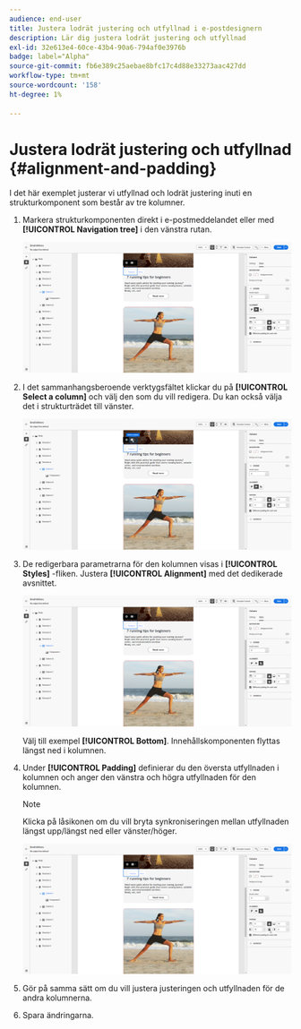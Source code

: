 ```yaml
---
audience: end-user
title: Justera lodrät justering och utfyllnad i e-postdesignern
description: Lär dig justera lodrät justering och utfyllnad
exl-id: 32e613e4-60ce-43b4-90a6-794af0e3976b
badge: label="Alpha"
source-git-commit: fb6e389c25aebae8bfc17c4d88e33273aac427dd
workflow-type: tm+mt
source-wordcount: '158'
ht-degree: 1%

---
```



# Justera lodrät justering och utfyllnad {#alignment-and-padding}

I det här exemplet justerar vi utfyllnad och lodrät justering inuti en strukturkomponent som består av tre kolumner.

1. Markera strukturkomponenten direkt i e-postmeddelandet eller med **[!UICONTROL Navigation tree]** i den vänstra rutan.

   ![](assets/alignment_1.png)

1. I det sammanhangsberoende verktygsfältet klickar du på **[!UICONTROL Select a column]** och välj den som du vill redigera. Du kan också välja det i strukturträdet till vänster.

   ![](assets/alignment_2.png)

1. De redigerbara parametrarna för den kolumnen visas i **[!UICONTROL Styles]** -fliken. Justera **[!UICONTROL Alignment]** med det dedikerade avsnittet.

   ![](assets/alignment_3.png)

   Välj till exempel **[!UICONTROL Bottom]**. Innehållskomponenten flyttas längst ned i kolumnen.

1. Under **[!UICONTROL Padding]** definierar du den översta utfyllnaden i kolumnen och anger den vänstra och högra utfyllnaden för den kolumnen.

   >[!NOTE]
   >
   >Klicka på låsikonen om du vill bryta synkroniseringen mellan utfyllnaden längst upp/längst ned eller vänster/höger.

   ![](assets/alignment_4.png)

1. Gör på samma sätt om du vill justera justeringen och utfyllnaden för de andra kolumnerna.

1. Spara ändringarna.
